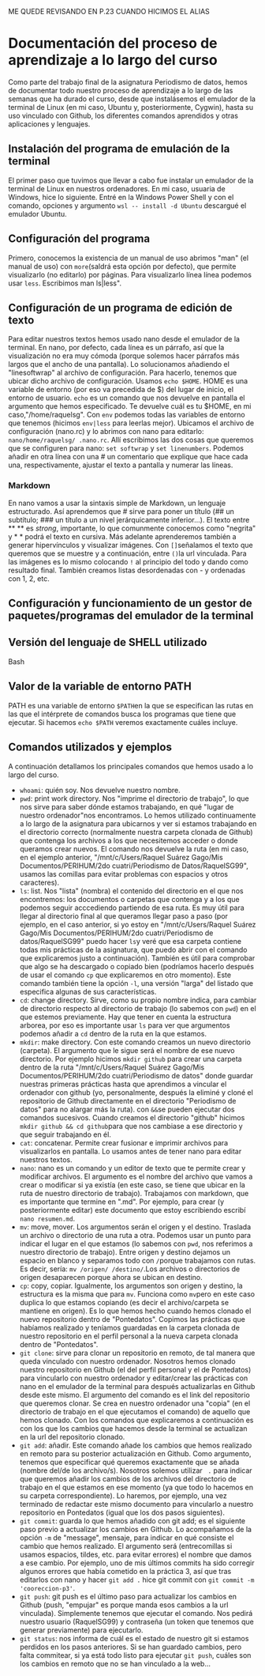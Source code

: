 ME QUEDE REVISANDO EN P.23 CUANDO HICIMOS EL ALIAS

# Documentación del proceso de aprendizaje a lo largo del curso
Como parte del trabajo final de la asignatura Periodismo de datos, hemos de documentar todo nuestro proceso de aprendizaje a lo largo de las semanas que ha durado el curso, desde que instalásemos el emulador de la terminal de Linux (en mi caso, Ubuntu y, posteriormente, Cygwin), hasta su uso vinculado con Github, los diferentes comandos aprendidos y otras aplicaciones y lenguajes.

## Instalación del programa de emulación de la terminal
El primer paso que tuvimos que llevar a cabo fue instalar un emulador de la terminal de Linux en nuestros ordenadores. En mi caso, usuaria de Windows, hice lo siguiente. Entré en la Windows Power Shell y con el comando, opciones y argumento `wsl -- install -d Ubuntu` descargué el emulador Ubuntu.

## Configuración del programa
Primero, conocemos la existencia de un manual de uso abrimos "man" (el manual de uso) con `more`(saldrá esta opción por defecto), que permite visualizarlo (no editarlo) por páginas. Para visualizarlo línea línea podemos usar `less`. Escribimos man ls|less".

## Configuración de un programa de edición de texto
Para editar nuestros textos hemos usado nano desde el emulador de la terminal. En nano, por defecto, cada línea es un párrafo, así que la visualización no era muy cómoda (porque solemos hacer párrafos más largos que el ancho de una pantalla). Lo solucionamos añadiendo el "linesoftwrap" al archivo de configuración.
Para hacerlo, tenemos que ubicar dicho archivo de configuración. Usamos `echo $HOME`. HOME es una variable de entorno (por eso va precedida de $) del lugar de inicio, el entorno de usuario. `echo` es un comando que nos devuelve en pantalla el argumento que hemos especificado. Te devuelve cuál es tu $HOME, en mi caso,"/home/raquelsg". Con `env` podemos todas las variables de entorno que tenemos (hicimos `env|less` para leerlas mejor).
Ubicamos el archivo de configuración (nano.rc) y lo abrimos con nano para editarlo: `nano/home/raquelsg/ .nano.rc`. Allí escribimos las dos cosas que queremos que se configuren para nano: `set softwrap` y `set linenumbers`. Podemos añadir en otra línea con una # un comentario que explique que hace cada una, respectivamente, ajustar el texto a pantalla y numerar las líneas. 
### Markdown
En nano vamos a usar la sintaxis simple de Markdown, un lenguaje estructurado. Así aprendemos que # sirve para poner un título (## un subtítulo; ### un título a un nivel jerárquicamente inferior...). El texto entre ** ** es *strong*, importante, lo que comunmente conocemos como "negrita" y * * podrá el texto en cursiva. Más adelante aprenderemos también a generar hipervínculos y visualizar imágenes. Con `[]`señalamos el texto que queremos que se muestre y a continuación, entre `()`la url vinculada. Para las imágenes es lo mismo colocando `!` al principio del todo y dando como resultado final. También creamos listas desordenadas con - y ordenadas con 1, 2, etc. 

## Configuración y funcionamiento de un gestor de paquetes/programas del emulador de la terminal

## Versión del lenguaje de SHELL utilizado
Bash

## Valor de la variable de entorno PATH
PATH es una variable de entorno `$PATH`en la que se especifican las rutas en las que el intérprete de comandos busca los programas que tiene que ejecutar. Si hacemos `echo $PATH` veremos exactamente cuáles incluye. 

## Comandos utilizados y ejemplos
A continuación detallamos los principales comandos que hemos usado a lo largo del curso.
- `whoami`: quién soy. Nos devuelve nuestro nombre.
- `pwd`: print work directory. Nos "imprime el directorio de trabajo", lo que nos sirve para saber dónde estamos trabajando, en qué "lugar de nuestro ordenador"nos encontramos. Lo hemos utilizado continuamente a lo largo de la asignatura para ubicarnos y ver si estamos trabajando en el directorio correcto (normalmente nuestra carpeta clonada de Github) que contenga los archivos a los que necesitemos acceder o donde queramos crear nuevos. El comando nos devuelve la ruta (en mi caso, en el ejemplo anterior, "/mnt/c/Users/Raquel Suárez Gago/Mis Documentos/PERIHUM/2do cuatri/Periodismo de Datos/RaquelSG99", usamos las comillas para evitar problemas con espacios y otros caracteres).
- `ls`: list. Nos "lista" (nombra) el contenido del directorio en el que nos encontremos: los documentos o carpetas que contenga y a los que podemos seguir acccediendo partiendo de esa ruta. Es muy útil para llegar al directorio final al que queramos llegar paso a paso (por ejemplo, en el caso anterior, si yo estoy en "/mnt/c/Users/Raquel Suárez Gago/Mis Documentos/PERIHUM/2do cuatri/Periodismo de datos/RaquelSG99" puedo hacer `ls`y veré que esa carpeta contiene todas mis prácticas de la asignatura, que puedo abrir con el comando que explicaremos justo a continuación). También es útil para comprobar que algo se ha descargado o copiado bien (podríamos hacerlo después de usar el comando `cp` que explicaremos en otro momento). Este comando también tiene la opción `-l`, una versión "larga" del listado que especifica algunas de sus características.
- `cd`: change directory. Sirve, como su propio nombre indica, para cambiar de directorio respecto al directorio de trabajo (lo sabemos con `pwd`) en el que estemos previamente. Hay que tener en cuenta la estructura arborea, por eso es importante usar `ls` para ver que argumentos podemos añadir a `cd` dentro de la ruta en la que estamos.
- `mkdir`: make directory. Con este comando creamos un nuevo directorio (carpeta). El argumento que le sigue será el nombre de ese nuevo directorio. Por ejemplo hicimos `mkdir github` para crear una carpeta dentro de la ruta "/mnt/c/Users/Raquel Suárez Gago/Mis Documentos/PERIHUM/2do cuatri/Periodismo de datos" donde guardar nuestras primeras prácticas hasta que aprendimos a vincular el ordenador con github (yo, personalmente, después la eliminé y cloné el repositorio de Github directamente en el directorio "Periodismo de datos" para no alargar más la ruta). con `&&`se pueden ejecutar dos comandos sucesivos. Cuando creamos el directorio "github" hicimos `mkdir github && cd github`para que nos cambiase a ese directorio y que seguir trabajando en él.
- `cat`: concatenar. Permite crear fusionar e imprimir archivos para visualizarlos en pantalla. Lo usamos antes de tener nano para editar nuestros textos.
- `nano`: nano es un comando y un editor de texto que te permite crear y modificar archivos. El argumento es el nombre del archivo que vamos a crear o modificar si ya existía (en este caso, se tiene que ubicar en la ruta de nuestro directorio de trabajo). Trabajamos con markdown, que es importante que termine en ".md". Por ejemplo, para crear (y posteriormente editar) este documento que estoy escribiendo escribí `nano resumen.md`. 
- `mv`: move, mover. Los argumentos serán el origen y el destino. Traslada un archivo o directorio de una ruta a otra. Podemos usar un punto para indicar el lugar en el que estamos (lo sabemos con `pwd`, nos referimos a nuestro directorio de trabajo). Entre origen y destino dejamos un espacio en blanco y separamos todo con `/`porque trabajamos con rutas. Es decir, sería: `mv /origen/ /destino/`.Los archivos o directorios de origen desaparecen porque ahora se ubican en destino. 
- `cp`: copy, copiar. Igualmente, los argumentos son origen y destino, la estructura es la misma que para `mv`. Funciona como `mv`pero en este caso duplica lo que estamos copiando (es decir el archivo/carpeta se mantiene en origen). Es lo que hemos hecho cuando hemos clonado el nuevo repositorio dentro de "Pontedatos". Copimos las prácticas que habíamos realizado y teníamos guardadas en la carpeta clonada de nuestro repositorio en el perfil personal a la nueva carpeta clonada dentro de "Pontedatos".
- `git clone`: sirve para clonar un repositorio en remoto, de tal manera que queda vinculado con nuestro ordenador. Nosotros hemos clonado nuestro repositorio en Github (el del perfil personal y el de Pontedatos) para vincularlo con nuestro ordenador y editar/crear las prácticas con nano en el emulador de la terminal para después actualizarlas en Github desde este mismo. El argumento del comando es el link del repositorio que queremos clonar. Se crea en nuestro ordenador una "copia" (en el directorio de trabajo en el que ejecutamos el comando) de aquello que hemos clonado. Con los comandos que explicaremos a continuación es con los que los cambios que hacemos desde la terminal se actualizan en la url del repositorio clonado.
- `git add`: añadir. Este comando añade los cambios que hemos realizado en remoto para su posterior actualización en Github. Como argumento, tenemos que especificar qué queremos exactamente que se añada (nombre del/de los archivo/s). Nosotros solemos utilizar ` .` para indicar que queremos añadir los cambios de los archivos del directorio de trabajo en el que estamos en ese momento (ya que todo lo hacemos en su carpeta correspondiente). Lo haremos, por ejemplo, una vez terminado de redactar este mismo documento para vincularlo a nuestro repositorio en Pontedatos (igual que los dos pasos siguientes). 
- `git commit`: guarda lo que hemos añadido con git add; es el siguiente paso previo a actualizar los cambios en Github. Lo acompañamos de la opción `-m` de "message", mensaje, para indicar en qué consiste el cambio que hemos realizado. El argumento será (entrecomillas si usamos espacios, tildes, etc. para evitar errores) el nombre que damos a ese cambio. Por ejemplo, uno de mis últimos commits ha sido corregir algunos errores que había cometido en la práctica 3, así que tras editarlos con nano y hacer `git add .` hice git commit con `git commit -m 'cooreccion-p3'`. 
- `git push`: git push es el último paso para actualizar los cambios en Github (push, "empujar" es porque manda esos cambios a la url vinculada). Simplemente tenemos que ejecutar el comando. Nos pedirá nuestro usuario (RaquelSG99) y contraseña (un token que tenemos que generar previamente) para ejecutarlo.
- `git status`: nos informa de cuál es el estado de nuestro git si estamos perdidos en los pasos anteriores. Si se han guardado cambios, pero falta commitear, si ya está todo listo para ejecutar `git push`, cuáles son los cambios en remoto que no se han vinculado a la web... 
